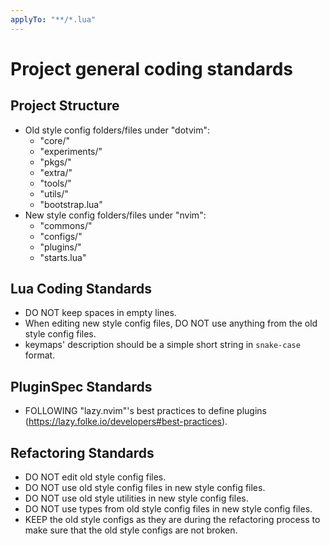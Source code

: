 ```yaml
---
applyTo: "**/*.lua"
---
```


# Project general coding standards

## Project Structure

- Old style config folders/files under "dotvim":
    - "core/"
    - "experiments/"
    - "pkgs/"
    - "extra/"
    - "tools/"
    - "utils/"
    - "bootstrap.lua"
- New style config folders/files under "nvim":
    - "commons/"
    - "configs/"
    - "plugins/"
    - "starts.lua"

## Lua Coding Standards

- DO NOT keep spaces in empty lines.
- When editing new style config files, DO NOT use anything from the old style config files.
- keymaps' description should be a simple short string in `snake-case` format.

## PluginSpec Standards

- FOLLOWING "lazy.nvim"'s best practices to define plugins (https://lazy.folke.io/developers#best-practices).

## Refactoring Standards

- DO NOT edit old style config files.
- DO NOT use old style config files in new style config files.
- DO NOT use old style utilities in new style config files.
- DO NOT use types from old style config files in new style config files.
- KEEP the old style configs as they are during the refactoring process to make sure that the old style configs are not broken.

